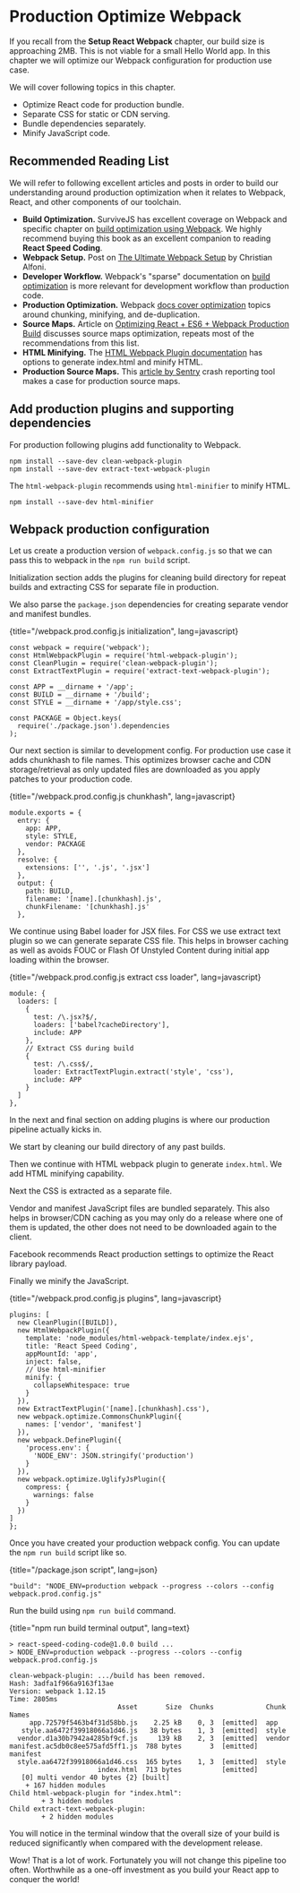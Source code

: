 # Production Optimize Webpack

If you recall from the **Setup React Webpack** chapter, our build size is approaching 2MB.
This is not viable for a small Hello World app. In this chapter we will optimize our Webpack
configuration for production use case.

We will cover following topics in this chapter.

- Optimize React code for production bundle.
- Separate CSS for static or CDN serving.
- Bundle dependencies separately.
- Minify JavaScript code.

## Recommended Reading List

We will refer to following excellent articles and posts in order to build our understanding
around production optimization when it relates to Webpack, React, and other components of our toolchain.

- **Build Optimization.** SurviveJS has excellent coverage on Webpack and specific chapter on [build optimization using Webpack][1]. We highly recommend buying this book as an excellent companion to reading **React Speed Coding**.
- **Webpack Setup.** Post on [The Ultimate Webpack Setup][2] by Christian Alfoni.
- **Developer Workflow.** Webpack's "sparse" documentation on [build optimization][3] is more relevant for development workflow than production code.
- **Production Optimization.** Webpack [docs cover optimization][4] topics around chunking, minifying, and de-duplication.
- **Source Maps.** Article on [Optimizing React + ES6 + Webpack Production Build][5] discusses source maps optimization, repeats most of the recommendations from this list.
- **HTML Minifying.** The [HTML Webpack Plugin documentation][6] has options to generate index.html and minify HTML.
- **Production Source Maps.** This [article by Sentry][7] crash reporting tool makes a case for production source maps.

## Add production plugins and supporting dependencies

For production following plugins add functionality to Webpack.

```
npm install --save-dev clean-webpack-plugin
npm install --save-dev extract-text-webpack-plugin
```

The ```html-webpack-plugin``` recommends using ```html-minifier``` to minify HTML.

```
npm install --save-dev html-minifier
```

## Webpack production configuration

Let us create a production version of ```webpack.config.js``` so that we can pass
this to webpack in the ```npm run build``` script.

Initialization section adds the plugins for cleaning build directory for repeat builds
and extracting CSS for separate file in production.

We also parse the ```package.json``` dependencies for creating separate vendor
and manifest bundles.

{title="/webpack.prod.config.js initialization", lang=javascript}
~~~~~~~
const webpack = require('webpack');
const HtmlWebpackPlugin = require('html-webpack-plugin');
const CleanPlugin = require('clean-webpack-plugin');
const ExtractTextPlugin = require('extract-text-webpack-plugin');

const APP = __dirname + '/app';
const BUILD = __dirname + '/build';
const STYLE = __dirname + '/app/style.css';

const PACKAGE = Object.keys(
  require('./package.json').dependencies
);
~~~~~~~

Our next section is similar to development config. For production use case it adds chunkhash to file names.
This optimizes browser cache and CDN storage/retrieval as only updated files are downloaded
as you apply patches to your production code.

{title="/webpack.prod.config.js chunkhash", lang=javascript}
~~~~~~~
module.exports = {
  entry: {
    app: APP,
    style: STYLE,
    vendor: PACKAGE
  },
  resolve: {
    extensions: ['', '.js', '.jsx']
  },
  output: {
    path: BUILD,
    filename: '[name].[chunkhash].js',
    chunkFilename: '[chunkhash].js'
  },
~~~~~~~

We continue using Babel loader for JSX files. For CSS we use extract text plugin
so we can generate separate CSS file. This helps in browser caching as well as avoids
FOUC or Flash Of Unstyled Content during initial app loading within the browser.

{title="/webpack.prod.config.js extract css loader", lang=javascript}
~~~~~~~
module: {
  loaders: [
    {
      test: /\.jsx?$/,
      loaders: ['babel?cacheDirectory'],
      include: APP
    },
    // Extract CSS during build
    {
      test: /\.css$/,
      loader: ExtractTextPlugin.extract('style', 'css'),
      include: APP
    }
  ]
},
~~~~~~~

In the next and final section on adding plugins is where our production pipeline
actually kicks in.

We start by cleaning our build directory of any past builds.

Then we continue with HTML webpack plugin to generate ```index.html```. We add
HTML minifying capability.

Next the CSS is extracted as a separate file.

Vendor and manifest JavaScript files are bundled separately. This also helps in browser/CDN
caching as you may only do a release where one of them is updated, the other does not
need to be downloaded again to the client.

Facebook recommends React production settings to optimize the React library payload.

Finally we minify the JavaScript.

{title="/webpack.prod.config.js plugins", lang=javascript}
~~~~~~~
plugins: [
  new CleanPlugin([BUILD]),
  new HtmlWebpackPlugin({
    template: 'node_modules/html-webpack-template/index.ejs',
    title: 'React Speed Coding',
    appMountId: 'app',
    inject: false,
    // Use html-minifier
    minify: {
      collapseWhitespace: true
    }
  }),
  new ExtractTextPlugin('[name].[chunkhash].css'),
  new webpack.optimize.CommonsChunkPlugin({
    names: ['vendor', 'manifest']
  }),
  new webpack.DefinePlugin({
    'process.env': {
      'NODE_ENV': JSON.stringify('production')
    }
  }),
  new webpack.optimize.UglifyJsPlugin({
    compress: {
      warnings: false
    }
  })
]
};
~~~~~~~

Once you have created your production webpack config. You can update the ```npm run build``` script like so.

{title="/package.json script", lang=json}
~~~~~~~
"build": "NODE_ENV=production webpack --progress --colors --config webpack.prod.config.js"
~~~~~~~

Run the build using ```npm run build``` command.

{title="npm run build terminal output", lang=text}
~~~~~~~
> react-speed-coding-code@1.0.0 build ...
> NODE_ENV=production webpack --progress --colors --config webpack.prod.config.js

clean-webpack-plugin: .../build has been removed.
Hash: 3adfa1f966a9163f13ae  
Version: webpack 1.12.15
Time: 2805ms
                           Asset       Size  Chunks             Chunk Names
     app.72579f5463b4f31d58bb.js    2.25 kB    0, 3  [emitted]  app
   style.aa6472f39918066a1d46.js   38 bytes    1, 3  [emitted]  style
  vendor.d1a30b7942a4285bf9cf.js     139 kB    2, 3  [emitted]  vendor
manifest.ac5db0c8ee575afd5ff1.js  788 bytes       3  [emitted]  manifest
  style.aa6472f39918066a1d46.css  165 bytes    1, 3  [emitted]  style
                      index.html  713 bytes          [emitted]  
   [0] multi vendor 40 bytes {2} [built]
    + 167 hidden modules
Child html-webpack-plugin for "index.html":
        + 3 hidden modules
Child extract-text-webpack-plugin:
        + 2 hidden modules

~~~~~~~

You will notice in the terminal window that the overall size of your build is
reduced significantly when compared with the development release.

Wow! That is a lot of work. Fortunately you will not change this pipeline too often.
Worthwhile as a one-off investment as you build your React app to conquer the world!

[1]: http://survivejs.com/webpack_react/building_kanban/
[2]: http://www.christianalfoni.com/articles/2015_04_19_The-ultimate-webpack-setup
[3]: http://webpack.github.io/docs/build-performance.html
[4]: https://webpack.github.io/docs/optimization.html
[5]: http://moduscreate.com/optimizing-react-es6-webpack-production-build/
[6]: https://github.com/ampedandwired/html-webpack-plugin
[7]: http://blog.getsentry.com/2015/10/29/debuggable-javascript-with-source-maps.html
